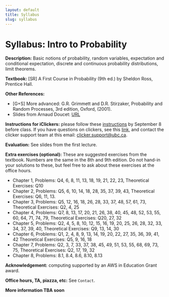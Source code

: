 ```yaml
---
layout: default
title: Syllabus
slug: syllabus
---
```


Syllabus: Intro to Probability
==============================


**Description:** Basic notions of probability, random variables, expectation and conditional expectation, discrete and continuous probability distributions, limit theorems.


**Textbook:** [SR] A First Course in Probability (9th ed.) by Sheldon Ross, Prentice Hall.


**Other References:**

- [G+S] More advanced: G.R. Grimmett and D.R. Stirzaker, Probability and Random Processes, 3rd edition, Oxford, (2001). 
- Slides from Arnaud Doucet: [URL](http://people.cs.ubc.ca/~arnaud/stat302.html)
      
        
**Instructions for iClickers:** please follow these  [instructions](http://wiki.ubc.ca/Documentation:Clickers_and_Connect/UBC_iClicker_Registration_in_Connect) by September 8 before class. If you have questions on clickers, see this [link](http://wiki.ubc.ca/Documentation:Clickers/Information_for_Students), and contact the clicker support team at this email: clicker.support@ubc.ca. 

**Evaluation:** See slides from the first lecture.

**Extra exercises (optional):** These are suggested exercises from the textbook. Numbers are the same in the 8th and 9th edition. Do not hand-in your solutions to these, but feel free to ask about these exercises at the office hours.

- Chapter 1, Problems: Q4, 6, 8, 11, 13, 18, 19, 21, 22, 23, Theoretical Exercises: Q10
- Chapter 2, Problems: Q5, 6, 10, 14, 18, 28, 35, 37, 39, 43, Theoretical Exercises: Q6, 11, 13.
- Chapter 3, Problems: Q5, 12, 16, 18, 26, 28, 33, 37, 48, 57, 61, 73, Theoretical Exercises: Q2, 4, 25
- Chapter 4, Problems: Q7, 8, 13, 17, 20, 21, 26, 38, 40, 45, 48, 52, 53, 55, 60, 64, 71, 74, 79, Theoretical Exercises: Q20, 27, 32
- Chapter 5,  Problems: Q2, 4, 5, 8, 10, 12, 15, 16, 19, 20, 25, 26, 28, 32, 33, 34, 37, 39, 40, Theoretical Exercises: Q9, 13, 14, 30
- Chapter 6, Problems: Q1, 2, 4, 8, 9, 13, 14, 19, 20, 22, 27, 35, 36, 39, 41, 42
Theoretical Exercises: Q5, 9, 16, 18
- Chapter 7, Problems: Q2, 3, 7, 33, 37, 38, 45, 49, 51, 53, 55, 68, 69, 73, 75, Theoretical Exercises: Q2, 17, 19, 32
- Chapter 8, Problems: 8.1, 8.4, 8.6, 8.10, 8.13

**Acknowledgement:** computing supported by an AWS in Education Grant award.

**Office hours, TA, piazza, etc:** See ``Contact``.

**More information TBA soon**
